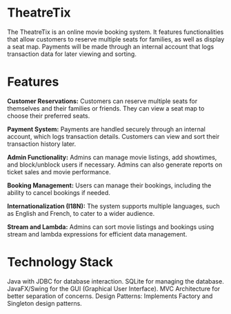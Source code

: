 # TheatreTix

The TheatreTix is an online movie booking system. It features functionalities that allow customers to reserve multiple seats for families, as well as display a seat map. Payments will be made through an internal account that logs transaction data for later viewing and sorting.

# Features

**Customer Reservations:** Customers can reserve multiple seats for themselves and their families or friends. They can view a seat map to choose their preferred seats.

**Payment System:** Payments are handled securely through an internal account, which logs transaction details. Customers can view and sort their transaction history later.

**Admin Functionality:** Admins can manage movie listings, add showtimes, and block/unblock users if necessary. Admins can also generate reports on ticket sales and movie performance.

**Booking Management:** Users can manage their bookings, including the ability to cancel bookings if needed.

**Internationalization (I18N):** The system supports multiple languages, such as English and French, to cater to a wider audience.

**Stream and Lambda:** Admins can sort movie listings and bookings using stream and lambda expressions for efficient data management.

# Technology Stack

Java with JDBC for database interaction.
SQLite for managing the database.
JavaFX/Swing for the GUI (Graphical User Interface).
MVC Architecture for better separation of concerns.
Design Patterns: Implements Factory and Singleton design patterns.
